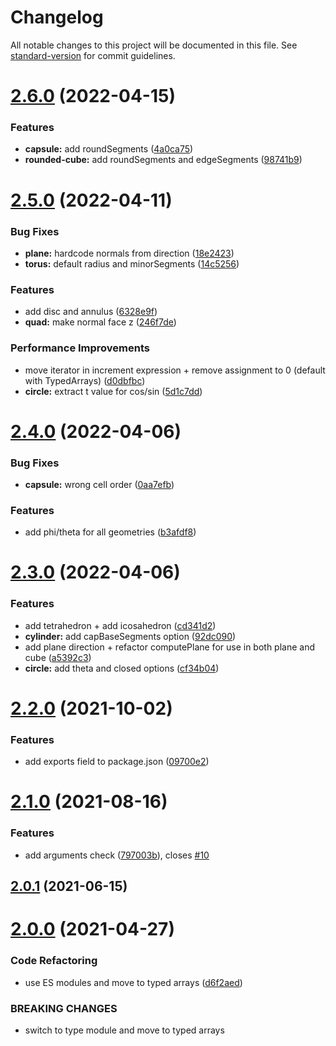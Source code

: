 # Changelog

All notable changes to this project will be documented in this file. See [standard-version](https://github.com/conventional-changelog/standard-version) for commit guidelines.

# [2.6.0](https://github.com/dmnsgn/primitive-geometry/compare/v2.5.0...v2.6.0) (2022-04-15)


### Features

* **capsule:** add roundSegments ([4a0ca75](https://github.com/dmnsgn/primitive-geometry/commit/4a0ca7586c1426169d63bec62f466647df424e9c))
* **rounded-cube:** add roundSegments and edgeSegments ([98741b9](https://github.com/dmnsgn/primitive-geometry/commit/98741b90e5660e1555e7c998265f5b88badda19f))



# [2.5.0](https://github.com/dmnsgn/primitive-geometry/compare/v2.4.0...v2.5.0) (2022-04-11)


### Bug Fixes

* **plane:** hardcode normals from direction ([18e2423](https://github.com/dmnsgn/primitive-geometry/commit/18e2423beb133c84ab35372dfc50388477bb5d49))
* **torus:** default radius and minorSegments ([14c5256](https://github.com/dmnsgn/primitive-geometry/commit/14c5256d36b125bc116b2f8e7c91de93723e3d23))


### Features

* add disc and annulus ([6328e9f](https://github.com/dmnsgn/primitive-geometry/commit/6328e9ffbe82955f8302e49b7d1ba67769f21f08))
* **quad:** make normal face z ([246f7de](https://github.com/dmnsgn/primitive-geometry/commit/246f7de131db1463c829c4bbbcb901b2ea892c82))


### Performance Improvements

* move iterator in increment expression + remove assignment to 0 (default with TypedArrays) ([d0dbfbc](https://github.com/dmnsgn/primitive-geometry/commit/d0dbfbc7c8acd19b1c1b032e7f7dfa3412ea78fd))
* **circle:** extract t value for cos/sin ([5d1c7dd](https://github.com/dmnsgn/primitive-geometry/commit/5d1c7dd8f6e55ec76b7c5b02ec6f938924120045))



# [2.4.0](https://github.com/dmnsgn/primitive-geometry/compare/v2.3.0...v2.4.0) (2022-04-06)


### Bug Fixes

* **capsule:** wrong cell order ([0aa7efb](https://github.com/dmnsgn/primitive-geometry/commit/0aa7efb8c5e1f6e00c9a7c21d465c4048e8d983d))


### Features

* add phi/theta for all geometries ([b3afdf8](https://github.com/dmnsgn/primitive-geometry/commit/b3afdf8e320b0056f7f1274e908cac97d78df632))



# [2.3.0](https://github.com/dmnsgn/primitive-geometry/compare/v2.2.0...v2.3.0) (2022-04-06)


### Features

* add tetrahedron + add icosahedron ([cd341d2](https://github.com/dmnsgn/primitive-geometry/commit/cd341d203274cec347242f58d373f69501caee13))
* **cylinder:** add capBaseSegments option ([92dc090](https://github.com/dmnsgn/primitive-geometry/commit/92dc090880ab1de82f0d68c5becddb10b90ab22e))
* add plane direction + refactor computePlane for use in both plane and cube ([a5392c3](https://github.com/dmnsgn/primitive-geometry/commit/a5392c30de99db8e2190d041451c9c963d1bd549))
* **circle:** add theta and closed options ([cf34b04](https://github.com/dmnsgn/primitive-geometry/commit/cf34b047c837efb6514b74da9848dab7d97c8eca))



# [2.2.0](https://github.com/dmnsgn/primitive-geometry/compare/v2.1.0...v2.2.0) (2021-10-02)


### Features

* add exports field to package.json ([09700e2](https://github.com/dmnsgn/primitive-geometry/commit/09700e218efe30b29e5d8b3bf71a44864adf2f32))



# [2.1.0](https://github.com/dmnsgn/primitive-geometry/compare/v2.0.1...v2.1.0) (2021-08-16)


### Features

* add arguments check ([797003b](https://github.com/dmnsgn/primitive-geometry/commit/797003bee9de62b8f7a03ccec5d34a0730605f1b)), closes [#10](https://github.com/dmnsgn/primitive-geometry/issues/10)



## [2.0.1](https://github.com/dmnsgn/primitive-geometry/compare/v2.0.0...v2.0.1) (2021-06-15)



# [2.0.0](https://github.com/dmnsgn/primitive-geometry/compare/v1.2.1...v2.0.0) (2021-04-27)


### Code Refactoring

* use ES modules and move to typed arrays ([d6f2aed](https://github.com/dmnsgn/primitive-geometry/commit/d6f2aedf1805b8506e2baf1ffc4190e6952158c5))


### BREAKING CHANGES

* switch to type module and move to typed arrays
